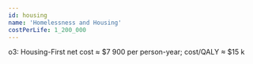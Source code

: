 ```yaml
---
id: housing
name: 'Homelessness and Housing'
costPerLife: 1_200_000
---
```


o3: Housing-First net cost ≈ $7 900 per person-year; cost/QALY ≈ $15 k
